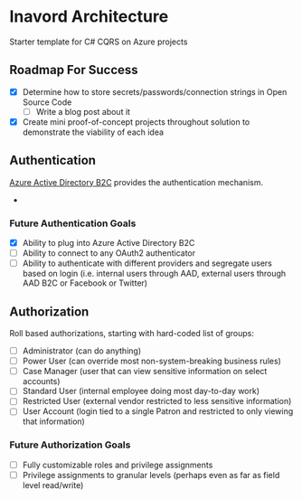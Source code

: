 # Inavord Architecture

Starter template for C# CQRS on Azure projects

## Roadmap For Success

- [x] Determine how to store secrets/passwords/connection strings in Open Source Code
  - [ ] Write a blog post about it
- [x] Create mini proof-of-concept projects throughout solution to demonstrate the viability of each idea

## Authentication

[Azure Active Directory B2C](https://azure.microsoft.com/en-us/services/active-directory-b2c/) provides the authentication mechanism.

- 

### Future Authentication Goals

- [x] Ability to plug into Azure Active Directory B2C
- [ ] Ability to connect to any OAuth2 authenticator
- [ ] Ability to authenticate with different providers and segregate users based on login (i.e. internal users through AAD, external users through AAD B2C  or Facebook or Twitter)

## Authorization

Roll based authorizations, starting with hard-coded list of groups:

- [ ] Administrator (can do anything)
- [ ] Power User (can override most non-system-breaking business rules)
- [ ] Case Manager (user that can view sensitive information on select accounts)
- [ ] Standard User (internal employee doing most day-to-day work)
- [ ] Restricted User (external vendor restricted to less sensitive information)
- [ ] User Account (login tied to a single Patron and restricted to only viewing that information)

### Future Authorization Goals

- [ ] Fully customizable roles and privilege assignments
- [ ] Privilege assignments to granular levels (perhaps even as far as field level read/write)
